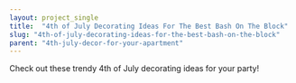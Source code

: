 ```yaml
---
layout: project_single
title:  "4th of July Decorating Ideas For The Best Bash On The Block"
slug: "4th-of-july-decorating-ideas-for-the-best-bash-on-the-block"
parent: "4th-july-decor-for-your-apartment"
---
```

Check out these trendy 4th of July decorating ideas for your party!